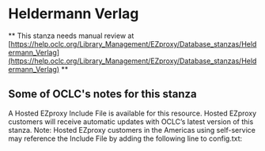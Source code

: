 # Heldermann Verlag
** This stanza needs manual review at [https://help.oclc.org/Library_Management/EZproxy/Database_stanzas/Heldermann_Verlag](https://help.oclc.org/Library_Management/EZproxy/Database_stanzas/Heldermann_Verlag) **

## Some of OCLC's notes for this stanza

A Hosted EZproxy Include File is available for this resource. Hosted EZproxy customers will receive automatic updates with OCLC&rsquo;s latest version of this stanza. Note: Hosted EZproxy customers in the Americas using self-service may reference the Include File by adding the following line to config.txt:

&nbsp;

&nbsp;
